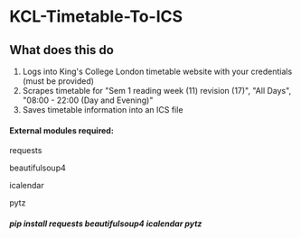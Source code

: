 # KCL-Timetable-To-ICS
 
## What does this do
1) Logs into King's College London timetable website with your credentials (must be provided)
2) Scrapes timetable for "Sem 1 reading week (11) revision (17)", "All Days", "08:00 - 22:00 (Day and Evening)"
3) Saves timetable information into an ICS file

#### External modules required:
requests

beautifulsoup4

icalendar

pytz

##### pip install requests beautifulsoup4 icalendar pytz
